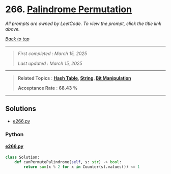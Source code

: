 # 266. [Palindrome Permutation](<https://leetcode.com/problems/palindrome-permutation>)

*All prompts are owned by LeetCode. To view the prompt, click the title link above.*

*[Back to top](<../README.md>)*

------

> *First completed : March 15, 2025*
>
> *Last updated : March 15, 2025*

------

> **Related Topics** : **[Hash Table](<by_topic/Hash Table.md>), [String](<by_topic/String.md>), [Bit Manipulation](<by_topic/Bit Manipulation.md>)**
>
> **Acceptance Rate** : **68.43 %**

------

## Solutions

- [e266.py](<../my-submissions/e266.py>)
### Python
#### [e266.py](<../my-submissions/e266.py>)
```Python
class Solution:
    def canPermutePalindrome(self, s: str) -> bool:
        return sum(x % 2 for x in Counter(s).values()) <= 1
```


